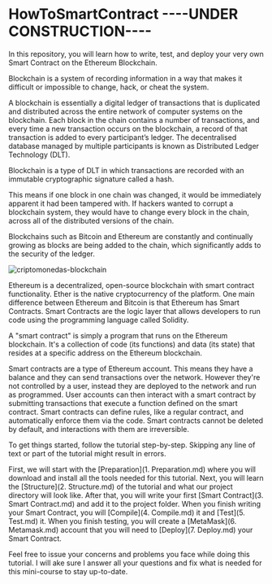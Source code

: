 # HowToSmartContract  ----UNDER CONSTRUCTION----

In this repository, you will learn how to write, test, and deploy your very own Smart Contract on the Ethereum Blockchain.  

Blockchain is a system of recording information in a way that makes it difficult or impossible to change, hack, or cheat the system.  

A blockchain is essentially a digital ledger of transactions that is duplicated and distributed across the entire network of computer systems on the blockchain. Each block in the chain contains a number of transactions, and every time a new transaction occurs on the blockchain, a record of that transaction is added to every participant’s ledger. The decentralised database managed by multiple participants is known as Distributed Ledger Technology (DLT).  

Blockchain is a type of DLT in which transactions are recorded with an immutable cryptographic signature called a hash.  

This means if one block in one chain was changed, it would be immediately apparent it had been tampered with. If hackers wanted to corrupt a blockchain system, they would have to change every block in the chain, across all of the distributed versions of the chain.  

Blockchains such as Bitcoin and Ethereum are constantly and continually growing as blocks are being added to the chain, which significantly adds to the security of the ledger.  

![criptomonedas-blockchain](https://user-images.githubusercontent.com/72712113/150333827-1e929253-3d62-4355-9322-ce0a4d736e53.jpg)

Ethereum is a decentralized, open-source blockchain with smart contract functionality. Ether is the native cryptocurrency of the platform. One main difference between Ethereum and Bitcoin is that Ethereum has Smart Contracts. Smart Contracts are the logic layer that allows developers to run code using the programming language called Solidity.  

A "smart contract" is simply a program that runs on the Ethereum blockchain. It's a collection of code (its functions) and data (its state) that resides at a specific address on the Ethereum blockchain.  

Smart contracts are a type of Ethereum account. This means they have a balance and they can send transactions over the network. However they're not controlled by a user, instead they are deployed to the network and run as programmed. User accounts can then interact with a smart contract by submitting transactions that execute a function defined on the smart contract. Smart contracts can define rules, like a regular contract, and automatically enforce them via the code. Smart contracts cannot be deleted by default, and interactions with them are irreversible.  

To get things started, follow the tutorial step-by-step. Skipping any line of text or part of the tutorial might result in errors.  

First, we will start with the [Preparation](1. Preparation.md) where you will download and install all the tools needed for this tutorial. Next, you will learn the [Structure](2. Structure.md) of the tutorial and what our project directory will look like. After that, you will write your first [Smart Contract](3. Smart Contract.md) and add it to the project folder. When you finish writing your Smart Contract, you will [Compile](4. Compile.md) it and [Test](5. Test.md) it. When you finish testing, you will create a [MetaMask](6. Metamask.md) account that you will need to [Deploy](7. Deploy.md) your Smart Contract.  

Feel free to issue your concerns and problems you face while doing this tutorial. I will ake sure I answer all your questions and fix what is needed for this mini-course to stay up-to-date.
